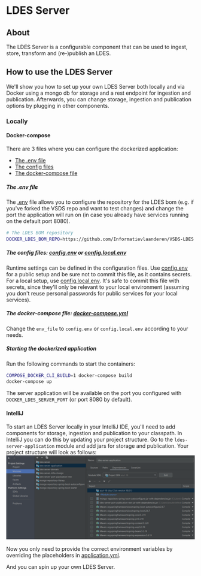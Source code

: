 # LDES Server

## About

The LDES Server is a configurable component that can be used to ingest, store, transform and (re-)publish an LDES.

## How to use the LDES Server
We'll show you how to set up your own LDES Server both locally and via Docker using a mongo db for storage and a rest endpoint for ingestion and publication.
Afterwards, you can change storage, ingestion and publication options by plugging in other components.

### Locally

#### Docker-compose

There are 3 files where you can configure the dockerized application:
- [The .env file](#docker-compose-config-env)
- [The config files](#docker-compose-config-config)
- [The docker-compose file](#docker-compose-config-yml)

##### <a name="docker-compose-config-env"></a>The .env file

The [.env](.env) file allows you to configure the repository for the LDES bom (e.g. if you've forked the VSDS repo and want to test changes) and change the port the application will run on (in case you already have services running on the default port 8080).

```bash
# The LDES BOM repository
DOCKER_LDES_BOM_REPO=https://github.com/Informatievlaanderen/VSDS-LDES.git
```

##### <a name="docker-compose-config-config"></a>The config files: [config.env](docker-compose/config.env) or [config.local.env](docker-compose/config.local.env)

Runtime settings can be defined in the configuration files. Use [config.env](docker-compose/config.env) for a public setup and be sure not to commit this file, as it contains secrets. For a local setup, use [config.local.env](docker-compose/config.local.env). It's safe to commit this file with secrets, since they'll only be relevant to your local environment (assuming you don't reuse personal passwords for public services for your local services).

##### <a name="docker-compose-config-yml"></a> The docker-compose file: [docker-compose.yml](docker-compose.yml)

Change the `env_file` to `config.env` or `config.local.env` according to your needs.

##### Starting the dockerized application

Run the following commands to start the containers:

```bash
COMPOSE_DOCKER_CLI_BUILD=1 docker-compose build
docker-compose up
```

The server application will be available on the port you configured with `DOCKER_LDES_SERVER_PORT` (or port 8080 by default).

#### IntelliJ

To start an LDES Server locally in your IntelliJ IDE, you'll need to add components for storage, ingestion and publication to your classpath.
In IntelliJ you can do this by updating your project structure.
Go to the `ldes-server-application` module and add jars for storage and publication.
Your project structure will look as follows: ![ClasspathDependencies](image/ClasspathDependencies.png)

Now you only need to provide the correct environment variables by overriding the placeholders in [application.yml](ldes-server-application/src/main/resources/application.yml).

And you can spin up your own LDES Server.